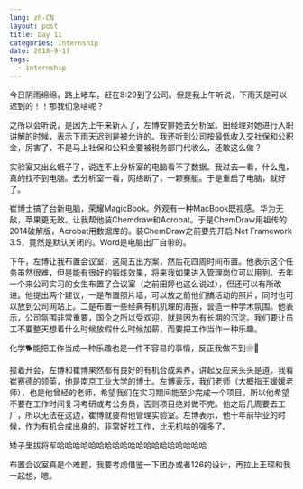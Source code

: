 ```yaml
---
lang: zh-CN
layout: post
title: Day 11
categories: Internship
date: 2018-9-17
tags:
  - internship
---
```


今日阴雨绵绵，路上堵车，赶在8:29到了公司。但是我上午听说，下雨天是可以迟到的！！那我们急啥呢？

之所以会听说，是因为上午来新人了，左博安排她去分析室。田经理对她进行入职讲解的时候，表示下雨天迟到是被允许的。我还听到公司按最低收入交社保和公积金，厉害了，不是马上社保和公积金要被税务部门代收么，还敢这么做？

实验室又出幺蛾子了，说连不上分析室的电脑看不了数据。我过去一看，什么鬼，真的找不到电脑。去分析室一看，网络断了，一颗赛艇。于是重启了电脑，就好了。

崔博士搞了台新电脑，荣耀MagicBook。外观有一种MacBook既视感。华为无敌，苹果更无敌。让我帮他装Chemdraw和Acrobat。于是ChemDraw用祖传的2014破解版，Acrobat用数据库的。装ChemDraw之前要先开启.Net Framework 3.5，竟然是默认关闭的。Word是电脑出厂自带的。

下午，左博让我布置会议室，这周五出方案，然后花四周时间布置。他表示这个任务虽然很难，但是能有很好的锻炼效果，将来我如果进入管理岗位可以用到。去年一个来公司实习的女生布置了会议室（之前田婷也这么说过），但还可以有所改进。他提出两个建议，一是布置照片墙，可以放之前他们搞活动的照片，同时也可以放到公司网站上。二是布置一些经典有机机理的海报，营造一种学术氛围。他表示，公司氛围非常重要，国企之所以受欢迎，就是因为有长期的沉淀。我们要让员工不要整天想着什么时候放假什么时候加薪，而要把工作当作一种乐趣。

化学🐕能把工作当成一种乐趣也是一件不容易的事情，反正我做不到❀🐓

接着开会，左博和崔博果然都有良好的有机合成素养，讲起反应来头头是道。我看崔赛德的领英，他是南京工业大学的博士。左博表示，我们老师（大概指王媛媛老师），也是他曾经的老师，希望我们在实习期间能至少完成一个项目。所以他希望不要在工作时间复习考研或考公务员，否则项目绝对做不完。他之后几周要去工厂，所以无法在这边，崔博就要帮他管理实验室。左博表示，他十年前毕业的时候，作为有机合成出身的，非常好找工作，比无机啥的强多了。

矮子里拔将军哈哈哈哈哈哈哈哈哈哈哈哈哈哈哈哈哈哈哈

布置会议室真是个难题，我要考虑借鉴一下团办或者126的设计，再拉上王琛和我一起想，嗯。
